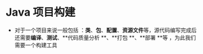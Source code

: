 # Java 项目构建

* 对于一个项目来说一般包括 ：**类**、**包**、**配置**、**资源文件**等，源代码编写完成后还需要**编译**、**测试**、**代码质量分析 **、**打包 **、**部署 **等 ，为此我们需要一个构建工具 





